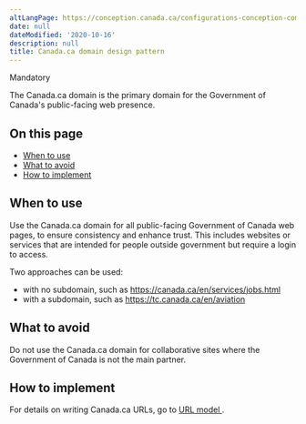 ```yaml
---
altLangPage: https://conception.canada.ca/configurations-conception-communes/canada-point-ca.html
date: null
dateModified: '2020-10-16'
description: null
title: Canada.ca domain design pattern
---
```





<p>
 <span class="label label-danger">
  Mandatory
 </span>
</p>

<section>
 <p>
  The Canada.ca domain is the primary domain for the Government of Canada's public-facing web presence.
 </p>
 <section>
  <h2>
   On this page
  </h2>
  <ul>
   <li>
    <a href="#when">
     When to use
    </a>
   </li>
   <li>
    <a href="#avoid">
     What to avoid
    </a>
   </li>
   <li>
    <a href="#how">
     How to implement
    </a>
   </li>
  </ul>
 </section>
 <section>
  <h2 id="when">
   When to use
  </h2>
  <p>
   Use the Canada.ca domain for all public-facing Government of Canada web pages, to ensure consistency and enhance trust. This includes websites or services that are intended for people outside government but require a login to access.
  </p>
  <p>
   Two approaches can be used:
  </p>
  <ul>
   <li>
    with no subdomain, such as
    <a href="https://canada.ca/en/services/jobs.html">
     https://canada.ca/en/services/jobs.html
    </a>
   </li>
   <li>
    with a subdomain, such as
    <a href="https://tc.canada.ca/en/aviation">
     https://tc.canada.ca/en/aviation
    </a>
   </li>
  </ul>
 </section>
 <section>
  <h2 id="avoid">
   What to avoid
  </h2>
  <p>
   Do not use the Canada.ca domain for collaborative sites where the Government of Canada is not the main partner.
  </p>
 </section>
 <section>
  <h2 id="how">
   How to implement
  </h2>
  <p>
   For details on writing Canada.ca URLs, go to
   <a href="{{ site.url }}/specifications/information-findability/organizing-content.html#toc3">
    URL model
   </a>
   .
  </p>
 </section>
</section>





